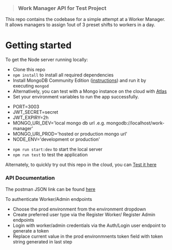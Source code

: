 > ### Work Manager API for  Test Project
This repo contains the codebase for a simple attempt at a Worker Manager. It allows managers to assign 1out of 3 preset shifts to workers in a day.

# Getting started

To get the Node server running locally:

- Clone this repo
- `npm install` to install all required dependencies
- Install MongoDB Community Edition ([instructions](https://docs.mongodb.com/manual/installation/#tutorials)) and run it by executing `mongod`
- Alternatively, you can test with a Mongo instance on the cloud with [Atlas](https://www.mongodb.com/atlas/database)
- Set your environment variables to run the app successfully. 
 * PORT=3003
 * JWT_SECRET=secret
 * JWT_EXPIRY=2h
 * MONGO_URI_DEV='local mongo db url .e.g. mongodb://localhost/work-manager'
 * MONGO_URI_PROD='hosted or production mongo url'
 * NODE_ENV='development or production'
- `npm run start:dev` to start the local server
- `npm run test` to test the application

Alternately, to quickly try out this repo in the cloud, you can [Test it here](https://real-lime-seagull-kilt.cyclic.app/api/uptime)

### API Documentation

The postman JSON link can be found [here](https://elements.getpostman.com/redirect?entityId=20674887-a166c149-fe26-4e43-ac54-3ca97a7845aa&entityType=collection)

To authenticate Worker/Admin endpoints
- Choose the prod environment from the environment dropdown
- Create preferred user type via the Register Worker/ Register Admin endpoints
- Login with worker/admin credentials via the Auth/Login user endpoint to generate a token
- Replace current value in the prod environmnents token field with token string generated in last step